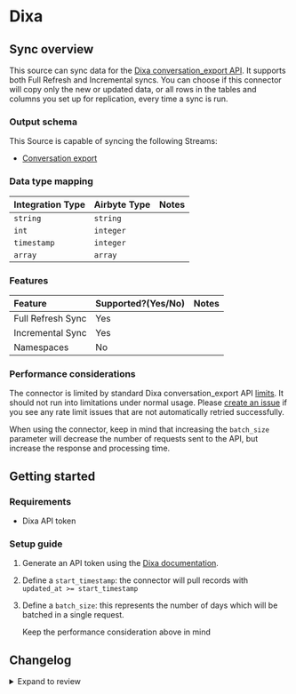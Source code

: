 # Dixa

## Sync overview

This source can sync data for the [Dixa conversation_export API](https://support.dixa.help/en/articles/174-export-conversations-via-api). It supports both Full Refresh and Incremental syncs. You can choose if this connector will copy only the new or updated data, or all rows in the tables and columns you set up for replication, every time a sync is run.

### Output schema

This Source is capable of syncing the following Streams:

- [Conversation export](https://support.dixa.help/en/articles/174-export-conversations-via-api)

### Data type mapping

| Integration Type | Airbyte Type | Notes |
| :--------------- | :----------- | :---- |
| `string`         | `string`     |       |
| `int`            | `integer`    |       |
| `timestamp`      | `integer`    |       |
| `array`          | `array`      |       |

### Features

| Feature           | Supported?\(Yes/No\) | Notes |
| :---------------- | :------------------- | :---- |
| Full Refresh Sync | Yes                  |       |
| Incremental Sync  | Yes                  |       |
| Namespaces        | No                   |       |

### Performance considerations

The connector is limited by standard Dixa conversation_export API [limits](https://support.dixa.help/en/articles/174-export-conversations-via-api). It should not run into limitations under normal usage. Please [create an issue](https://github.com/airbytehq/airbyte/issues) if you see any rate limit issues that are not automatically retried successfully.

When using the connector, keep in mind that increasing the `batch_size` parameter will decrease the number of requests sent to the API, but increase the response and processing time.

## Getting started

### Requirements

- Dixa API token

### Setup guide

1. Generate an API token using the [Dixa documentation](https://support.dixa.help/en/articles/259-how-to-generate-an-api-token).
2. Define a `start_timestamp`: the connector will pull records with `updated_at >= start_timestamp`
3. Define a `batch_size`: this represents the number of days which will be batched in a single request.

   Keep the performance consideration above in mind

## Changelog

<details>
  <summary>Expand to review</summary>

| Version | Date       | Pull Request                                             | Subject                                                               |
| :------ | :--------- | :------------------------------------------------------- | :-------------------------------------------------------------------- |
| 0.4.22 | 2025-09-09 | [61225](https://github.com/airbytehq/airbyte/pull/61225) | Update dependencies |
| 0.4.21 | 2025-05-24 | [60427](https://github.com/airbytehq/airbyte/pull/60427) | Update dependencies |
| 0.4.20 | 2025-05-10 | [60042](https://github.com/airbytehq/airbyte/pull/60042) | Update dependencies |
| 0.4.19 | 2025-05-03 | [59378](https://github.com/airbytehq/airbyte/pull/59378) | Update dependencies |
| 0.4.18 | 2025-04-26 | [58873](https://github.com/airbytehq/airbyte/pull/58873) | Update dependencies |
| 0.4.17 | 2025-04-19 | [58345](https://github.com/airbytehq/airbyte/pull/58345) | Update dependencies |
| 0.4.16 | 2025-04-12 | [57773](https://github.com/airbytehq/airbyte/pull/57773) | Update dependencies |
| 0.4.15 | 2025-04-05 | [57231](https://github.com/airbytehq/airbyte/pull/57231) | Update dependencies |
| 0.4.14 | 2025-03-29 | [56500](https://github.com/airbytehq/airbyte/pull/56500) | Update dependencies |
| 0.4.13 | 2025-03-22 | [55941](https://github.com/airbytehq/airbyte/pull/55941) | Update dependencies |
| 0.4.12 | 2025-03-08 | [55266](https://github.com/airbytehq/airbyte/pull/55266) | Update dependencies |
| 0.4.11 | 2025-03-01 | [54972](https://github.com/airbytehq/airbyte/pull/54972) | Update dependencies |
| 0.4.10 | 2025-02-22 | [53734](https://github.com/airbytehq/airbyte/pull/53734) | Update dependencies |
| 0.4.9 | 2025-02-08 | [53360](https://github.com/airbytehq/airbyte/pull/53360) | Update dependencies |
| 0.4.8 | 2025-02-01 | [52813](https://github.com/airbytehq/airbyte/pull/52813) | Update dependencies |
| 0.4.7 | 2025-01-25 | [52323](https://github.com/airbytehq/airbyte/pull/52323) | Update dependencies |
| 0.4.6 | 2025-01-18 | [51691](https://github.com/airbytehq/airbyte/pull/51691) | Update dependencies |
| 0.4.5 | 2025-01-11 | [51116](https://github.com/airbytehq/airbyte/pull/51116) | Update dependencies |
| 0.4.4 | 2024-12-28 | [50546](https://github.com/airbytehq/airbyte/pull/50546) | Update dependencies |
| 0.4.3 | 2024-12-21 | [50028](https://github.com/airbytehq/airbyte/pull/50028) | Update dependencies |
| 0.4.2 | 2024-12-14 | [49497](https://github.com/airbytehq/airbyte/pull/49497) | Update dependencies |
| 0.4.1 | 2024-12-12 | [49149](https://github.com/airbytehq/airbyte/pull/49149) | Update dependencies |
| 0.4.0 | 2024-08-27 | [44818](https://github.com/airbytehq/airbyte/pull/44818) | Refactor connector to manifest-only format |
| 0.3.14 | 2024-08-24 | [44666](https://github.com/airbytehq/airbyte/pull/44666) | Update dependencies |
| 0.3.13 | 2024-08-17 | [44328](https://github.com/airbytehq/airbyte/pull/44328) | Update dependencies |
| 0.3.12 | 2024-08-12 | [43871](https://github.com/airbytehq/airbyte/pull/43871) | Update dependencies |
| 0.3.11 | 2024-08-10 | [43474](https://github.com/airbytehq/airbyte/pull/43474) | Update dependencies |
| 0.3.10 | 2024-08-03 | [43088](https://github.com/airbytehq/airbyte/pull/43088) | Update dependencies |
| 0.3.9 | 2024-07-27 | [42679](https://github.com/airbytehq/airbyte/pull/42679) | Update dependencies |
| 0.3.8 | 2024-07-20 | [42156](https://github.com/airbytehq/airbyte/pull/42156) | Update dependencies |
| 0.3.7 | 2024-07-13 | [41805](https://github.com/airbytehq/airbyte/pull/41805) | Update dependencies |
| 0.3.6 | 2024-07-10 | [41484](https://github.com/airbytehq/airbyte/pull/41484) | Update dependencies |
| 0.3.5 | 2024-07-09 | [41198](https://github.com/airbytehq/airbyte/pull/41198) | Update dependencies |
| 0.3.4 | 2024-07-06 | [40776](https://github.com/airbytehq/airbyte/pull/40776) | Update dependencies |
| 0.3.3 | 2024-06-26 | [40371](https://github.com/airbytehq/airbyte/pull/40371) | Update dependencies |
| 0.3.2 | 2024-06-22 | [40119](https://github.com/airbytehq/airbyte/pull/40119) | Update dependencies |
| 0.3.1 | 2024-05-21 | [38481](https://github.com/airbytehq/airbyte/pull/38481) | [autopull] base image + poetry + up_to_date |
| 0.3.0 | 2023-10-17 | [30994](https://github.com/airbytehq/airbyte/pull/30994) | Migrate to Low-code Framework |
| 0.2.0 | 2023-06-08 | [25103](https://github.com/airbytehq/airbyte/pull/25103) | Add fields to `conversation_export` stream |
| 0.1.3 | 2022-07-07 | [14437](https://github.com/airbytehq/airbyte/pull/14437) | 🎉 Source Dixa: bump version 0.1.3 |
| 0.1.2 | 2021-11-08 | [7499](https://github.com/airbytehq/airbyte/pull/7499) | Remove base-python dependencies |
| 0.1.1 | 2021-08-12 | [5367](https://github.com/airbytehq/airbyte/pull/5367) | Migrated to CI Sandbox, refactorred code structure for future support |
| 0.1.0 | 2021-07-07 | [4358](https://github.com/airbytehq/airbyte/pull/4358) | New source |
  
</details>
